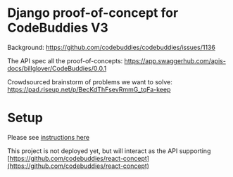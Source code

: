# Django proof-of-concept for CodeBuddies V3

Background: https://github.com/codebuddies/codebuddies/issues/1136

The API spec all the proof-of-concepts: https://app.swaggerhub.com/apis-docs/billglover/CodeBuddies/0.0.1

Crowdsourced brainstorm of problems we want to solve: https://pad.riseup.net/p/BecKdThFsevRmmG_tqFa-keep

# Setup

Please see [instructions here](https://github.com/codebuddies/django-concept/wiki/Contribution-instructions)

This project is not deployed yet, but will interact as the API supporting [https://github.com/codebuddies/react-concept](https://github.com/codebuddies/react-concept) 

